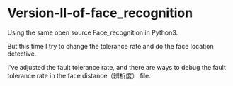 # Version-II-of-face_recognition

Using the same open source Face_recognition in Python3. 

But this time I try to change the tolerance rate and do the face location detective.  

I've adjusted the fault tolerance rate, and there are ways to debug the fault tolerance rate in the face distance（辨析度） file.
